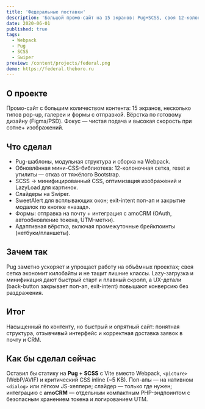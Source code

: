 ```yaml
---
title: 'Федеральные поставки'
description: 'Большой промо-сайт на 15 экранов: Pug+SCSS, своя 12-колоночная сетка, оптимизация изображений и ленивая загрузка.'
date: 2020-06-01
published: true
tags:
  - Webpack
  - Pug
  - SCSS
  - Swiper
preview: /content/projects/federal.png
demo: https://federal.theboro.ru
---
```


## О проекте

Промо-сайт с большим количеством контента: 15 экранов, несколько типов pop-up, галереи и формы с отправкой. Вёрстка по готовому дизайну (Figma/PSD). Фокус — чистая подача и высокая скорость при сотне+ изображений.

## Что сделал

- Pug-шаблоны, модульная структура и сборка на Webpack.
- Обновлённая мини-CSS-библиотека: 12-колоночная сетка, reset и утилиты — отказ от тяжёлого Bootstrap.
- SCSS → минифицированный CSS, оптимизация изображений и LazyLoad для картинок.
- Слайдеры на Swiper.
- SweetAlert для всплывающих окон; exit-intent поп-ап и закрытие модалок по кнопке «назад».
- Формы: отправка на почту + интеграция с amoCRM (OAuth, автообновление токена, UTM-метки).
- Адаптивная вёрстка, включая промежуточные брейкпоинты (нетбуки/планшеты).

## Зачем так

Pug заметно ускоряет и упрощает работу на объёмных проектах; своя сетка экономит килобайты и не тащит лишние классы. Lazy-загрузка и минификация дают быстрый старт и плавный скролл, а UX-детали (back-button закрывает поп-ап, exit-intent) повышают конверсию без раздражения.

## Итог

Насыщенный по контенту, но быстрый и опрятный сайт: понятная структура, отзывчивый интерфейс и корректная доставка заявок в почту и CRM.

## Как бы сделал сейчас

Оставил бы статику на **Pug + SCSS** с Vite вместо Webpack, `<picture>` (WebP/AVIF) и критический CSS inline (~5 KB). Поп-апы — на нативном `<dialog>` или лёгком JS-хелпере; слайдер — только где нужен; интеграцию с **amoCRM** — отдельным компактным PHP-эндпоинтом с безопасным хранением токена и логированием UTM.
